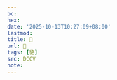 ```yaml
---
bc:
hex:
date: '2025-10-13T10:27:09+08:00'
lastmod:
title: 􁶙
url: 􁶙
tags: [貉]
src: DCCV
note:
---
```

